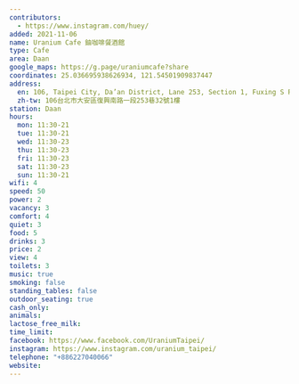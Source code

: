 ```yaml
---
contributors:
  - https://www.instagram.com/huey/
added: 2021-11-06
name: Uranium Cafe 鈾咖啡餐酒館
type: Cafe
area: Daan
google_maps: https://g.page/uraniumcafe?share
coordinates: 25.036695938626934, 121.54501909837447
address:
  en: 106, Taipei City, Da’an District, Lane 253, Section 1, Fuxing S Rd, 32號1樓
  zh-tw: 106台北市大安區復興南路一段253巷32號1樓
station: Daan
hours:
  mon: 11:30-21
  tue: 11:30-21
  wed: 11:30-23
  thu: 11:30-23
  fri: 11:30-23
  sat: 11:30-23
  sun: 11:30-21
wifi: 4
speed: 50
power: 2
vacancy: 3
comfort: 4
quiet: 3
food: 5
drinks: 3
price: 2
view: 4
toilets: 3
music: true
smoking: false
standing_tables: false
outdoor_seating: true
cash_only: 
animals: 
lactose_free_milk: 
time_limit: 
facebook: https://www.facebook.com/UraniumTaipei/
instagram: https://www.instagram.com/uranium_taipei/
telephone: "+886227040066"
website: 
---
```

